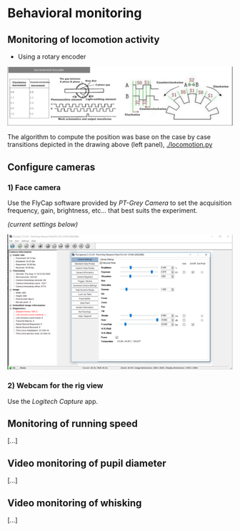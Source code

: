 # Behavioral monitoring

## Monitoring of locomotion activity

- Using a rotary encoder 

<p align="center">
  <img src="../doc/rotary-encoder.png"/>
</p>

The algorithm to compute the position was base on the case by case transitions depicted in the drawing above (left panel), [./locomotion.py](./locomotion.py)


## Configure cameras

### 1) Face camera

Use the FlyCap software provided by *PT-Grey Camera* to set the acquisition frequency, gain, brightness, etc... that best suits the experiment.

*(current settings below)*
<p align="center">
  <img src="../doc/FlyCap-software.png"/>
</p>

### 2) Webcam for the rig view

Use the *Logitech Capture* app.

## Monitoring of running speed

[...]

## Video monitoring of pupil diameter

[...]

## Video monitoring of whisking

[...]

